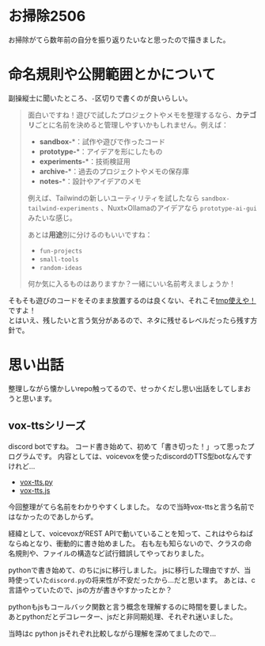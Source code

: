 # お掃除2506
お掃除がてら数年前の自分を振り返りたいなと思ったので描きました。

# 命名規則や公開範囲とかについて
副操縦士に聞いたところ、`-`区切りで書くのが良いらしい。

> 面白いですね！遊びで試したプロジェクトやメモを整理するなら、**カテゴリ**ごとに名前を決めると管理しやすいかもしれません。例えば：
>
> - **sandbox-***：試作や遊びで作ったコード
> - **prototype-***：アイデアを形にしたもの
> - **experiments-***：技術検証用
> - **archive-***：過去のプロジェクトやメモの保存庫
> - **notes-***：設計やアイデアのメモ
> 
> 例えば、Tailwindの新しいユーティリティを試したなら `sandbox-tailwind-experiments` 、Nuxt×Ollamaのアイデアなら `prototype-ai-gui` みたいな感じ。
> 
> あとは**用途**別に分けるのもいいですね：
> - `fun-projects`
> - `small-tools`
> - `random-ideas`
> 
> 何か気に入るものはありますか？一緒にいい名前考えましょうか！

そもそも遊びのコードをそのまま放置するのは良くない、それこそ[tmp使えや！](/freewrite/tmp使えや!)ですよ！  
とはいえ、残したいと言う気分があるので、ネタに残せるレベルだったら残す方針で。

# 思い出話
整理しながら懐かしいrepo触ってるので、せっかくだし思い出話をしてしまおうと思います。

## vox-ttsシリーズ
discord botですね。 コード書き始めて、初めて「書き切った！」って思ったプログラムです。 内容としては、voicevoxを使ったdiscordのTTS型botなんですけれど...  

- [vox-tts.py](https://github.com/tam1192/vox-tts.py)
- [vox-tts.js](https://github.com/tam1192/vox-tts.js)

今回整理がてら名前をわかりやすくしました。 なので当時vox-ttsと言う名前ではなかったのであしからず。

経緯として、voicevoxがREST APIで動いていることを知って、これはやらねばならぬとなり、衝動的に書き始めました。
右も左も知らないので、クラスの命名規則や、ファイルの構造など試行錯誤してやっておりました。

pythonで書き始めて、のちにjsに移行しました。 jsに移行した理由ですが、当時使っていた`discord.py`の将来性が不安だったから...だと思います。
あとは、c言語やっていたので、jsの方が書きやすかったとか？

pythonもjsもコールバック関数と言う概念を理解するのに時間を要しました。
あとpythonだとデコレーター、jsだと非同期処理、それぞれ迷いました。

当時はc python jsそれぞれ比較しながら理解を深めてましたので...




